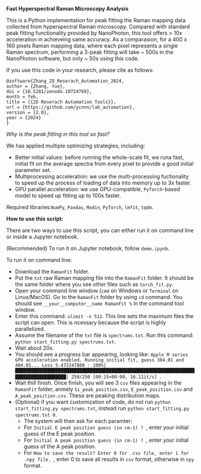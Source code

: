 **Fast Hyperspectral Raman Microscopy Analysis**

This is a Python implementation for peak fitting the Raman mapping data collected from hyperspectral Raman microscopy. Compared with standard peak fitting functionality provided by NanoPhoton, this tool offers > 10x acceleration in achieveing same accuracy. As a comparasion, for a 400 x 160 pixels Raman mapping data, where each pixel represents a single Raman spectrum, performing a 3-peak fitting will take ~ 500s in the NanoPhoton software, but only ~ 50s using this code.

If you use this code in your research, please cite as follows:
```
@software{Zhang_2D_Reserach_Automation_2024,
author = {Zhang, Yue},
doi = {10.5281/zenodo.10724769},
month = feb,
title = {{2D Reserach Automation Tools}},
url = {https://github.com/ycnnn/lab_automation},
version = {2.0},
year = {2024}
}
```

*Why is the peak fitting in this tool so fast?*

We has applied multiple optimizing strategies, including:

- Better initial values: before running the whole-scale fit, we runa fast, initial fit on the average spectra from every pixel to provide a good initial parameter set.
- Multiprocessing acceleration: we use the multi-processing fuctionality to speed up the process of loading of data into memory up to 3x faster.
- GPU parallel acceleration: we use GPU-compatible, `PyTorch`-based model to speed up fitting up to 100x faster.

Required libraries:`NumPy`, `Pandas`, `Modin`, `PyTorch`, `lmfit`, `tqdm`.

**How to use this script:**

There are two ways to use this script, you can either run it on command line or inside a Jupyter notebook.

(Recommended) To run it on Jupyter notebook, follow `demo.ipynb`.

To run it on command line:
- Download the `RamanFit` folder.
- Put the `txt` raw Raman mapping file into the `RamanFit` folder. It should be the same folder where you see other files such as `torch_fit.py`.
- Open your command line window (`cmd` on Windows or `Terminal` on Linux/MacOS). Go to the `RamanFit` folder by using `cd` command. You should see `__your__computer__name RamanFit %` in the command tool window.
- Enter this command: `ulimit -n 512`. This line sets the maximum files the script can open. This is ncessary because the script is highly parallelized.
- Assume the filename of the `txt` file is `spectrums.txt`. Run this command: `python start_fitting.py spectrums.txt`.
- Wait about 20s.
- You should see a progress bar appearing, looking like: `Apple M series GPU acceleration enabled.
Running initial fit, guess 384.01 and 404.01...
Loss 5.472247808 : 100%|██████████████████████████████████████████████████████████████████████████████████████| 250/250 [00:15<00:00, 16.11it/s]
`.
- Wait thill finish. Once finish, you will see 3 `csv` files appearing in the `RamanFit` folder, anmely `Si_peak_position.csv`, `E_peak_position.csv` and `A_peak_position.csv`. These are peaking distribution maps.
- (Optional) if you want customization of code, do not run  `python start_fitting.py spectrums.txt`, instead run  `python start_fitting.py spectrums.txt 0`.
  - The system will then ask for each paramter:
  - For `Initial E peak position guess (in cm-1) ? `, enter your initial guess of the E peak position.
  - For `Initial A peak position guess (in cm-1) ? `, enter your initial guess of the A peak position.
  - For `How to save the result? Enter 0 for .csv file, enter 1 for .npy file. `, enter 0 to save all results in `csv` format, otherwise in `npy` format. 
